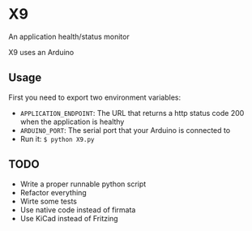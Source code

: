 X9
==
An application health/status monitor

X9 uses an Arduino

Usage
--------
First you need to export two environment variables:
* ``APPLICATION_ENDPOINT``: The URL that returns a http status code 200 when the application is healthy
* ``ARDUINO_PORT``: The serial port that your Arduino is connected to
* Run it: ``$ python X9.py``



TODO
----
* Write a proper runnable python script
* Refactor everything
* Wirte some tests
* Use native code instead of firmata
* Use KiCad instead of Fritzing
